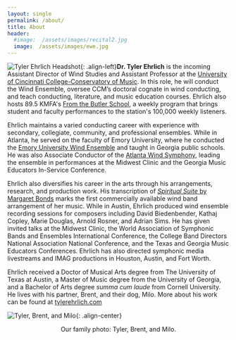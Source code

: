 ```yaml
---
layout: single
permalink: /about/
title: About
header:
  #image:  /assets/images/recital2.jpg
  image:  /assets/images/ewe.jpg
---
```

<img src="{{ site.url }}{{ site.baseurl }}/assets/images/headshot2m.jpg" alt="Tyler Ehrlich Headshot">{: .align-left}**Dr. Tyler Ehrlich** is the incoming Assistant Director of Wind Studies and Assistant Professor at the [University of Cincinnati College-Conservatory of Music](https://ccm.uc.edu/areas-of-study/academic-units/wind-studies.html). In this role, he will conduct the Wind Ensemble, oversee CCM’s doctoral cognate in wind conducting, and teach conducting, literature, and music education courses. Ehrlich also hosts 89.5 KMFA's [From the Butler School](https://www.kmfa.org/programs/10-from-the-butler-school), a weekly program that brings student and faculty performances to the station's 100,000 weekly listeners.

Ehrlich maintains a varied conducting career with experience with secondary, collegiate, community, and professional ensembles. While in Atlanta, he served on the faculty of Emory University, where he conducted the [Emory University Wind Ensemble](http://emorywindensemble.org) and taught in Georgia public schools. He was also Associate Conductor of the [Atlanta Wind Symphony](http://atlantawindsymphony.org), leading the ensemble in performances at the Midwest Clinic and the Georgia Music Educators In-Service Conference.

Ehrlich also diversifies his career in the arts through his arrangements, research, and production work. His transcription of [*Spiritual Suite* by Margaret Bonds](https://tylerehrlich.com/BondsSpiritualSuite/) marks the first commercially available wind band arrangement of her music. While in Austin, Ehrlich produced wind ensemble recording sessions for composers including David Biedenbender, Kathaj Copley, Marie Douglas, Arnold Rosner, and Adrian Sims. He has given invited talks at the Midwest Clinic, the World Association of Symphonic Bands and Ensembles International Conference, the College Band Directors National Association National Conference, and the Texas and Georgia Music Educators Conferences. Ehrlich has also directed symphonic media livestreams and IMAG productions in Houston, Austin, and Fort Worth.

Ehrlich received a Doctor of Musical Arts degree from The University of Texas at Austin, a Master of Music degree from the University of Georgia, and a Bachelor of Arts degree *summa cum laude* from Cornell University. He lives with his partner, Brent, and their dog, Milo. More about his work can be found at [tylerehrlich.com](tylerehrlich.com)

<img src="{{ site.url }}{{ site.baseurl }}/assets/images/familyphoto.jpg" alt="Tyler, Brent, and Milo">{: .align-center}
<center><figcaption class="align-center">Our family photo: Tyler, Brent, and Milo.</figcaption></center>
